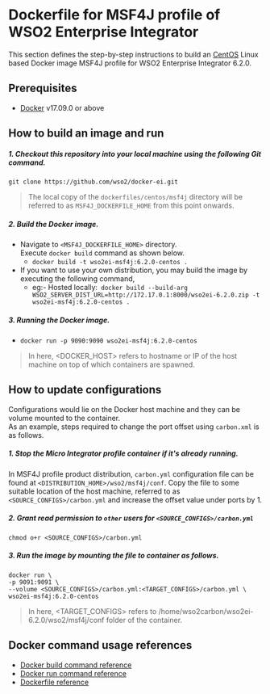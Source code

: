 # Dockerfile for MSF4J profile of WSO2 Enterprise Integrator #
This section defines the step-by-step instructions to build an [CentOS](https://hub.docker.com/_/centos/) Linux based Docker image
MSF4J profile for WSO2 Enterprise Integrator 6.2.0.

## Prerequisites

* [Docker](https://www.docker.com/get-docker) v17.09.0 or above


## How to build an image and run
##### 1. Checkout this repository into your local machine using the following Git command.
```
git clone https://github.com/wso2/docker-ei.git
```

>The local copy of the `dockerfiles/centos/msf4j` directory will be referred to as `MSF4J_DOCKERFILE_HOME` from this point onwards.

##### 2. Build the Docker image.
- Navigate to `<MSF4J_DOCKERFILE_HOME>` directory. <br>
  Execute `docker build` command as shown below.
    + `docker build -t wso2ei-msf4j:6.2.0-centos .`
- If you want to use your own distribution, you may build the image by executing the following command,
    + eg:- Hosted locally:` docker build --build-arg WSO2_SERVER_DIST_URL=http://172.17.0.1:8000/wso2ei-6.2.0.zip -t wso2ei-msf4j:6.2.0-centos .`

##### 3. Running the Docker image.
- `docker run -p 9090:9090 wso2ei-msf4j:6.2.0-centos`

>In here, <DOCKER_HOST> refers to hostname or IP of the host machine on top of which containers are spawned.


## How to update configurations
Configurations would lie on the Docker host machine and they can be volume mounted to the container. <br>
As an example, steps required to change the port offset using `carbon.xml` is as follows.

##### 1. Stop the Micro Integrator profile container if it's already running.
In MSF4J profile product distribution, `carbon.yml` configuration file can be found at `<DISTRIBUTION_HOME>/wso2/msf4j/conf`.
Copy the file to some suitable location of the host machine, referred to as `<SOURCE_CONFIGS>/carbon.yml` and
increase the offset value under ports by 1.

##### 2. Grant read permission to `other` users for `<SOURCE_CONFIGS>/carbon.yml`
```
chmod o+r <SOURCE_CONFIGS>/carbon.yml
```

##### 3. Run the image by mounting the file to container as follows.
```
docker run \
-p 9091:9091 \
--volume <SOURCE_CONFIGS>/carbon.yml:<TARGET_CONFIGS>/carbon.yml \
wso2ei-msf4j:6.2.0-centos
```

>In here, <TARGET_CONFIGS> refers to /home/wso2carbon/wso2ei-6.2.0/wso2/msf4j/conf folder of the container.


## Docker command usage references

* [Docker build command reference](https://docs.docker.com/engine/reference/commandline/build/)
* [Docker run command reference](https://docs.docker.com/engine/reference/run/)
* [Dockerfile reference](https://docs.docker.com/engine/reference/builder/)
